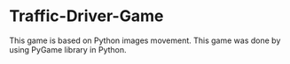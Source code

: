 # Traffic-Driver-Game
This game is based on Python images movement. This game was done by using PyGame library in Python.
